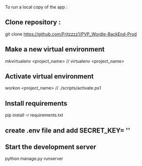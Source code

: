To run a local copy of the app :

## Clone repository : 
git clone https://github.com/Fritzzzz1/PVP_Wordle-BackEnd-Prod

## Make a new virtual environment
mkvirtualenv <project_name> // virtualenv <project_name>

## Activate virtual environment
workon <project_name> // ./scripts/activate.ps1

## Install requirements
pip install -r requirements.txt

## create .env file and add SECRET_KEY= '<Your Secret Key>'

## Start the development server
python manage.py runserver
